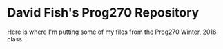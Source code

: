 # David Fish's Prog270 Repository

Here is where I'm putting some of my files from the Prog270 Winter, 2016 class.

